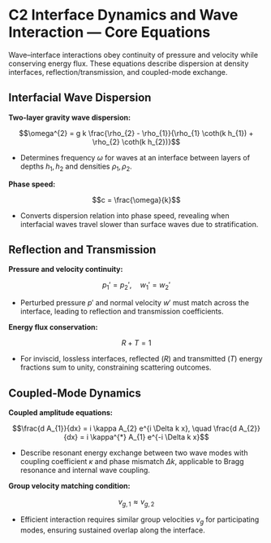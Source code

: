 # C2 Interface Dynamics and Wave Interaction — Core Equations

Wave–interface interactions obey continuity of pressure and velocity while conserving energy flux. These equations describe dispersion at density interfaces, reflection/transmission, and coupled-mode exchange.

## Interfacial Wave Dispersion
**Two-layer gravity wave dispersion:**

$$\omega^{2} = g k \frac{\rho_{2} - \rho_{1}}{\rho_{1} \coth(k h_{1}) + \rho_{2} \coth(k h_{2})}$$

- Determines frequency $\omega$ for waves at an interface between layers of depths $h_{1}, h_{2}$ and densities $\rho_{1}, \rho_{2}$.

**Phase speed:**

$$c = \frac{\omega}{k}$$

- Converts dispersion relation into phase speed, revealing when interfacial waves travel slower than surface waves due to stratification.

## Reflection and Transmission
**Pressure and velocity continuity:**

$$p_{1}' = p_{2}', \quad w_{1}' = w_{2}'$$

- Perturbed pressure $p'$ and normal velocity $w'$ must match across the interface, leading to reflection and transmission coefficients.

**Energy flux conservation:**

$$R + T = 1$$

- For inviscid, lossless interfaces, reflected ($R$) and transmitted ($T$) energy fractions sum to unity, constraining scattering outcomes.

## Coupled-Mode Dynamics
**Coupled amplitude equations:**

$$\frac{d A_{1}}{dx} = i \kappa A_{2} e^{i \Delta k x}, \quad \frac{d A_{2}}{dx} = i \kappa^{*} A_{1} e^{-i \Delta k x}$$

- Describe resonant energy exchange between two wave modes with coupling coefficient $\kappa$ and phase mismatch $\Delta k$, applicable to Bragg resonance and internal wave coupling.

**Group velocity matching condition:**

$$v_{g,1} \approx v_{g,2}$$

- Efficient interaction requires similar group velocities $v_{g}$ for participating modes, ensuring sustained overlap along the interface.
